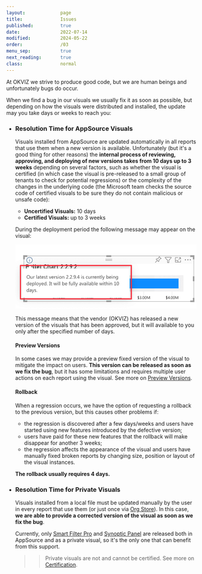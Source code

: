 ```yaml
---
layout:             page
title:              Issues
published:          true
date:               2022-07-14
modified:           2024-05-22
order:              /03
menu_sep:           true
next_reading:       true
class:              normal
---
```


At OKVIZ we strive to produce good code, but we are human beings and unfortunately bugs do occur. 

When we find a bug in our visuals we usually fix it as soon as possible, but depending on how the visuals were distributed and installed, the update may you take days or weeks to reach you:

- ### Resolution Time for AppSource Visuals
    Visuals installed from AppSource are updated automatically in all reports that use them when a new version is available. Unfortunately (but it's a good thing for other reasons) the **internal process of reviewing, approving, and deploying of new versions takes from 10 days up to 3 weeks** depending on several factors, such as whether the visual is certified (in which case the visual is pre-released to a small group of tenants to check for potential regressions) or the complexity of the changes in the underlying code (the Microsoft team checks the source code of certified visuals to be sure they do not contain malicious or unsafe code):

    - **Uncertified Visuals:** 10 days
    - **Certified Visuals:** up to 3 weeks

    During the deployment period the following message may appear on the visual:

    <img src="images/deployment-notice.png" width="500">

    This message means that the vendor (OKVIZ) has released a new version of the visuals that has been approved, but it will available to you only after the specified number of days.

    <h4>Preview Versions</h4>

    In some cases we may provide a preview fixed version of the visual to mitigate the impact on users. **This version can be released as soon as we fix the bug**, but it has some limitations and requires multiple user actions on each report using the visual. See more on [Preview Versions](previews.md).

    <h4>Rollback</h4>

    When a regression occurs, we have the option of requesting a rollback to the previous version, but this causes other problems if:

    - the regression is discovered after a few days/weeks and users have started using new features introduced by the defective version;
    - users have paid for these new features that the rollback will make disappear for another 3 weeks;
    - the regression affects the appearance of the visual and users have manually fixed broken reports by changing size, position or layout of the visual instances.

    **The rollback usually requires 4 days.**

- ### Resolution Time for Private Visuals
    Visuals installed from a local file must be updated manually by the user in every report that use them (or just once via [Org Store](../get-started/org-store.md)). In this case, **we are able to provide a corrected version of the visual as soon as we fix the bug**.

    Currently, only [Smart Filter Pro](../smart-filter-pro/index.md) and [Synoptic Panel](../synoptic-panel/index.md) are released both in AppSource and as a private visual, so it's the only one that can benefit from this support.

    >> Private visuals are not and cannot be certified. See more on [Certification](../get-started/certification.md).
